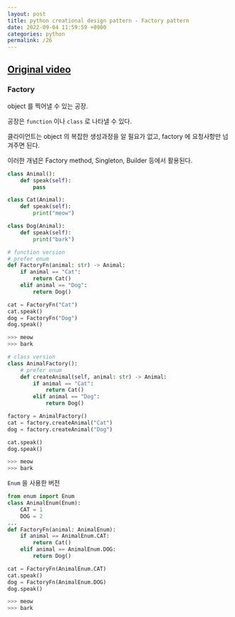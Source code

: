 ```yaml
---
layout: post
title: python creational design pattern - Factory pattern
date: 2022-09-04 11:59:59 +0900
categories: python
permalink: /26
---
```


## [Original video](https://www.youtube.com/watch?v=AmwEIt0vhxA&list=PLDV-cCQnUlIYcAmW4j27i8aYPbja9HePm&index=2)


### Factory <br>

object 를 찍어낼 수 있는 공장. <br>

공장은 ```function``` 이나 ```class``` 로 나타낼 수 있다. <br>

클라이언트는 object 의 복잡한 생성과정을 알 필요가 없고, factory 에 요청사항만 넘겨주면 된다. <br>

이러한 개념은 Factory method, Singleton, Builder 등에서 활용된다. <br>

```python
class Animal():
    def speak(self):
        pass

class Cat(Animal):
    def speak(self):
        print("meow")

class Dog(Animal):
    def speak(self):
        print("bark")

# function version
# prefer enum
def FactoryFn(animal: str) -> Animal:
    if animal == "Cat":
        return Cat()
    elif animal == "Dog":
        return Dog()

cat = FactoryFn("Cat")
cat.speak()
dog = FactoryFn("Dog")
dog.speak()

>>> meow
>>> bark

# class version
class AnimalFactory():
    # prefer enum
    def createAnimal(self, animal: str) -> Animal:
        if animal == "Cat":
            return Cat()
        elif animal == "Dog":
            return Dog()

factory = AnimalFactory()
cat = factory.createAnimal("Cat")
dog = factory.createAnimal("Dog")

cat.speak()
dog.speak()

>>> meow
>>> bark

```

```Enum``` 을 사용한 버전 <br>

```python
from enum import Enum
class AnimalEnum(Enum):
    CAT = 1
    DOG = 2
...
def FactoryFn(animal: AnimalEnum):
    if animal == AnimalEnum.CAT:
        return Cat()
    elif animal == AnimalEnum.DOG:
        return Dog()

cat = FactoryFn(AnimalEnum.CAT)
cat.speak()
dog = FactoryFn(AnimalEnum.DOG)
dog.speak()

>>> meow
>>> bark

```
